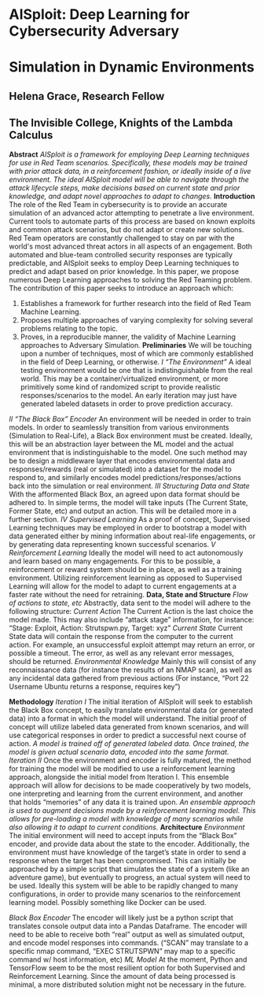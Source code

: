 # AISploit: Deep Learning for Cybersecurity Adversary

# Simulation in Dynamic Environments

## Helena Grace, Research Fellow

## The Invisible College, Knights of the Lambda Calculus

**Abstract**
_AISploit is a framework for employing Deep
Learning techniques for use in Red Team
scenarios. Specifically, these models may
be trained with prior attack data, in a
reinforcement fashion, or ideally inside of a
live environment. The ideal AISploit model
will be able to navigate through the attack
lifecycle steps, make decisions based on
current state and prior knowledge, and
adapt novel approaches to adapt to
changes._
**Introduction**
The role of the Red Team in cybersecurity is
to provide an accurate simulation of an
advanced actor attempting to penetrate a
live environment. Current tools to automate
parts of this process are based on known
exploits and common attack scenarios, but
do not adapt or create new solutions. Red
Team operators are constantly challenged
to stay on par with the world's most
advanced threat actors in all aspects of an
engagement. Both automated and
blue-team controlled security responses are
typically predictable, and AISploit seeks to
employ Deep Learning techniques to predict
and adapt based on prior knowledge.
In this paper, we propose numerous Deep
Learning approaches to solving the Red
Teaming problem.
The contribution of this paper seeks to
introduce an approach which:

1. Establishes a framework for further
    research into the field of Red Team
    Machine Learning.
2. Proposes multiple approaches of
    varying complexity for solving
    several problems relating to the
    topic.
3. Proves, in a reproducible manner,
    the validity of Machine Learning
    approaches to Adversary Simulation.
**Preliminaries**
We will be touching upon a number of
techniques, most of which are commonly
established in the field of Deep Learning, or
otherwise.
_I “The Environment”_
A ideal testing environment would be one
that is indistinguishable from the real world.
This may be a container/virtualized
environment, or more primitively some kind
of randomized script to provide realistic
responses/scenarios to the model. An early
iteration may just have generated labeled
datasets in order to prove prediction
accuracy.


_II “The Black Box” Encoder_
An environment will be needed in order to
train models. In order to seamlessly
transition from various environments
(Simulation to Real-Life), a Black Box
environment must be created. Ideally, this
will be an abstraction layer between the ML
model and the actual environment that is
indistinguishable to the model.
One such method may be to design a
middleware layer that encodes
environmental data and responses/rewards
(real or simulated) into a dataset for the
model to respond to, and similarly encodes
model predictions/responses/actions back
into the simulation or real environment.
_III Structuring Data and State_
With the afformented Black Box, an agreed
upon data format should be adhered to. In
simple terms, the model will take inputs
(The Current State, Former State, etc) and
output an action. This will be detailed more
in a further section.
_IV Supervised Learning_
As a proof of concept, Supervised Learning
techniques may be employed in order to
bootstrap a model with data generated
either by mining information about real-life
engagements, or by generating data
representing known successful scenarios.
_V Reinforcement Learning_
Ideally the model will need to act
autonomously and learn based on many
engagements. For this to be possible, a
reinforcement or reward system should be
in place, as well as a training environment.
Utilizing reinforcement learning as opposed
to Supervised Learning will allow for the
model to adapt to current engagements at a
faster rate without the need for retraining.
**Data, State and Structure**
_Flow of actions to state, etc_
Abstractly, data sent to the model will
adhere to the following structure:
_Current Action_
The Current Action is the last choice the
model made. This may also include “attack
stage” information, for instance: “Stage:
Exploit, Action: Strutspwn.py, Target: xyz”
_Current State_
Current State data will contain the response
from the computer to the current action. For
example, an unsuccessful exploit attempt
may return an error, or possible a timeout.
The error, as well as any relevant error
messages, should be returned.
_Environmental Knowledge_
Mainly this will consist of any
reconnaissance data (for instance the
results of an NMAP scan), as well as any
incidental data gathered from previous
actions (For instance, “Port 22 Username
Ubuntu returns a response, requires key”)


**Methodology**
_Iteration I_
The initial iteration of AISploit will seek to
establish the Black Box concept, to easily
translate environmental data (or generated
data) into a format in which the model will
understand. The initial proof of concept will
utilize labeled data generated from known
scenarios, and will use categorical
responses in order to predict a successful
next course of action.
_A model is trained off of generated labeled
data. Once trained, the model is given
actual scenario data, encoded into the same
format.
Iteration II_
Once the environment and encoder is fully
matured, the method for training the model
will be modified to use a reinforcement
learning approach, alongside the initial
model from Iteration I. This ensemble
approach will allow for decisions to be made
cooperatively by two models, one
interpreting and learning from the current
environment, and another that holds
“memories” of any data it is trained upon.
_An ensemble approach is used to augment
decisions made by a reinforcement learning
model. This allows for pre-loading a model
with knowledge of many scenarios while
also allowing it to adapt to current
conditions._
**Architecture**
_Environment_
The initial environment will need to accept
inputs from the “Black Box” encoder, and
provide data about the state to the encoder.
Additionally, the environment must have
knowledge of the target’s state in order to
send a response when the target has been
compromised. This can initially be
approached by a simple script that
simulates the state of a system (like an
adventure game), but eventually to
progress, an actual system will need to be
used. Ideally this system will be able to be
rapidly changed to many configurations, in
order to provide many scenarios to the
reinforcement learning model. Possibly
something like Docker can be used.


_Black Box Encoder_
The encoder will likely just be a python
script that translates console output data
into a Pandas Dataframe. The encoder will
need to be able to receive both “real” output
as well as simulated output, and encode
model responses into commands. (“SCAN”
may translate to a specific nmap command,
“EXEC STRUTSPWN” may map to a
specific command w/ host information, etc)
_ML Model_
At the moment, Python and TensorFlow
seem to be the most resilient option for both
Supervised and Reinforcement Learning.
Since the amount of data being processed
is minimal, a more distributed solution might
not be necessary in the future.


